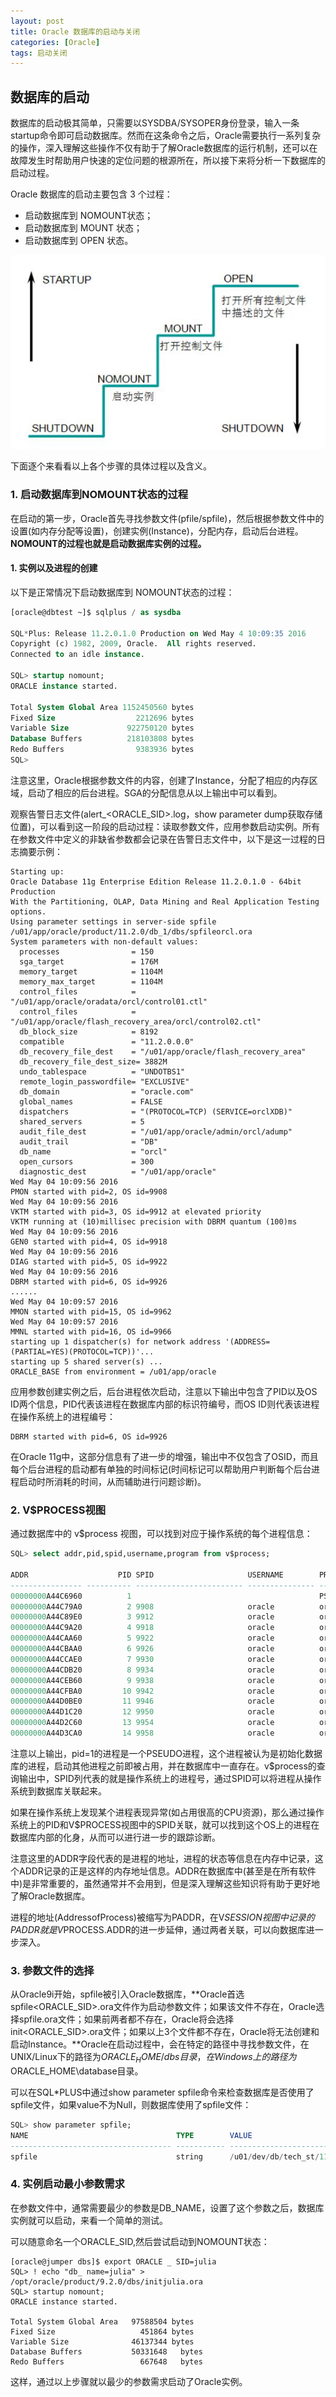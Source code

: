 ```yaml
---
layout: post
title: Oracle 数据库的启动与关闭
categories: [Oracle]
tags: 启动关闭
---
```


## 数据库的启动

数据库的启动极其简单，只需要以SYSDBA/SYSOPER身份登录，输入一条startup命令即可启动数据库。然而在这条命令之后，Oracle需要执行一系列复杂的操作，深入理解这些操作不仅有助于了解Oracle数据库的运行机制，还可以在故障发生时帮助用户快速的定位问题的根源所在，所以接下来将分析一下数据库的启动过程。

Oracle 数据库的启动主要包含 3 个过程：
- 启动数据库到 NOMOUNT状态；
- 启动数据库到 MOUNT 状态；
- 启动数据库到 OPEN 状态。

![](/images/posts/20180620155337.jpg)

下面逐个来看看以上各个步骤的具体过程以及含义。 

### 1. 启动数据库到NOMOUNT状态的过程 

在启动的第一步，Oracle首先寻找参数文件(pfile/spfile)，然后根据参数文件中的设置(如内存分配等设置)，创建实例(Instance)，分配内存，启动后台进程。**NOMOUNT的过程也就是启动数据库实例的过程。**

####  1. 实例以及进程的创建 

以下是正常情况下启动数据库到 NOMOUNT状态的过程： 

```sql
[oracle@dbtest ~]$ sqlplus / as sysdba

SQL*Plus: Release 11.2.0.1.0 Production on Wed May 4 10:09:35 2016
Copyright (c) 1982, 2009, Oracle.  All rights reserved.
Connected to an idle instance.

SQL> startup nomount;
ORACLE instance started.

Total System Global Area 1152450560 bytes
Fixed Size                  2212696 bytes
Variable Size             922750120 bytes
Database Buffers          218103808 bytes
Redo Buffers                9383936 bytes
SQL> 
```
注意这里，Oracle根据参数文件的内容，创建了Instance，分配了相应的内存区域，启动了相应的后台进程。SGA的分配信息从以上输出中可以看到。

观察告警日志文件(alert_<ORACLE_SID>.log，show parameter dump获取存储位置)，可以看到这一阶段的启动过程：读取参数文件，应用参数启动实例。所有在参数文件中定义的非缺省参数都会记录在告警日志文件中，以下是这一过程的日志摘要示例：

```shell
Starting up:
Oracle Database 11g Enterprise Edition Release 11.2.0.1.0 - 64bit Production
With the Partitioning, OLAP, Data Mining and Real Application Testing options.
Using parameter settings in server-side spfile /u01/app/oracle/product/11.2.0/db_1/dbs/spfileorcl.ora
System parameters with non-default values:
  processes                = 150
  sga_target               = 176M
  memory_target            = 1104M
  memory_max_target        = 1104M
  control_files            = "/u01/app/oracle/oradata/orcl/control01.ctl"
  control_files            = "/u01/app/oracle/flash_recovery_area/orcl/control02.ctl"
  db_block_size            = 8192
  compatible               = "11.2.0.0.0"
  db_recovery_file_dest    = "/u01/app/oracle/flash_recovery_area"
  db_recovery_file_dest_size= 3882M
  undo_tablespace          = "UNDOTBS1"
  remote_login_passwordfile= "EXCLUSIVE"
  db_domain                = "oracle.com"
  global_names             = FALSE
  dispatchers              = "(PROTOCOL=TCP) (SERVICE=orclXDB)"
  shared_servers           = 5
  audit_file_dest          = "/u01/app/oracle/admin/orcl/adump"
  audit_trail              = "DB"
  db_name                  = "orcl"
  open_cursors             = 300
  diagnostic_dest          = "/u01/app/oracle"
Wed May 04 10:09:56 2016
PMON started with pid=2, OS id=9908 
Wed May 04 10:09:56 2016
VKTM started with pid=3, OS id=9912 at elevated priority
VKTM running at (10)millisec precision with DBRM quantum (100)ms
Wed May 04 10:09:56 2016
GEN0 started with pid=4, OS id=9918 
Wed May 04 10:09:56 2016
DIAG started with pid=5, OS id=9922 
Wed May 04 10:09:56 2016
DBRM started with pid=6, OS id=9926 
......
Wed May 04 10:09:57 2016
MMON started with pid=15, OS id=9962 
Wed May 04 10:09:57 2016
MMNL started with pid=16, OS id=9966 
starting up 1 dispatcher(s) for network address '(ADDRESS=(PARTIAL=YES)(PROTOCOL=TCP))'...
starting up 5 shared server(s) ...
ORACLE_BASE from environment = /u01/app/oracle
```
应用参数创建实例之后，后台进程依次启动，注意以下输出中包含了PID以及OS ID两个信息，PID代表该进程在数据库内部的标识符编号，而OS ID则代表该进程在操作系统上的进程编号：

	DBRM started with pid=6, OS id=9926 

在Oracle 11g中，这部分信息有了进一步的增强，输出中不仅包含了OSID，而且每个后台进程的启动都有单独的时间标记(时间标记可以帮助用户判断每个后台进程启动时所消耗的时间，从而辅助进行问题诊断)。


### 2. V$PROCESS视图 

通过数据库中的 v$process 视图，可以找到对应于操作系统的每个进程信息： 

```sql
SQL> select addr,pid,spid,username,program from v$process;  

ADDR                    PID SPID                     USERNAME        PROGRAM
---------------- ---------- ------------------------ --------------- ------------------------------------------------
00000000A44C6960          1                                          PSEUDO
00000000A44C79A0          2 9908                     oracle          oracle@dbtest.oracle.com (PMON)
00000000A44C89E0          3 9912                     oracle          oracle@dbtest.oracle.com (VKTM)
00000000A44C9A20          4 9918                     oracle          oracle@dbtest.oracle.com (GEN0)
00000000A44CAA60          5 9922                     oracle          oracle@dbtest.oracle.com (DIAG)
00000000A44CBAA0          6 9926                     oracle          oracle@dbtest.oracle.com (DBRM)
00000000A44CCAE0          7 9930                     oracle          oracle@dbtest.oracle.com (PSP0)
00000000A44CDB20          8 9934                     oracle          oracle@dbtest.oracle.com (DIA0)
00000000A44CEB60          9 9938                     oracle          oracle@dbtest.oracle.com (MMAN)
00000000A44CFBA0         10 9942                     oracle          oracle@dbtest.oracle.com (DBW0)
00000000A44D0BE0         11 9946                     oracle          oracle@dbtest.oracle.com (LGWR)
00000000A44D1C20         12 9950                     oracle          oracle@dbtest.oracle.com (CKPT)
00000000A44D2C60         13 9954                     oracle          oracle@dbtest.oracle.com (SMON)
00000000A44D3CA0         14 9958                     oracle          oracle@dbtest.oracle.com (RECO)
```
注意以上输出，pid=1的进程是一个PSEUDO进程，这个进程被认为是初始化数据库的进程，启动其他进程之前即被占用，并在数据库中一直存在。v$process的查询输出中，SPID列代表的就是操作系统上的进程号，通过SPID可以将进程从操作系统到数据库关联起来。

如果在操作系统上发现某个进程表现异常(如占用很高的CPU资源)，那么通过操作系统上的PID和V$PROCESS视图中的SPID关联，就可以找到这个OS上的进程在数据库内部的化身，从而可以进行进一步的跟踪诊断。

注意这里的ADDR字段代表的是进程的地址，进程的状态等信息在内存中记录，这个ADDR记录的正是这样的内存地址信息。ADDR在数据库中(甚至是在所有软件中)是非常重要的，虽然通常并不会用到，但是深入理解这些知识将有助于更好地了解Oracle数据库。

进程的地址(AddressofProcess)被缩写为PADDR，在V$SESSION视图中记录的PADDR就是V$PROCESS.ADDR的进一步延伸，通过两者关联，可以向数据库进一步深入。

### 3. 参数文件的选择

从Oracle9i开始，spfile被引入Oracle数据库，**Oracle首选spfile<ORACLE_SID>.ora文件作为启动参数文件；如果该文件不存在，Oracle选择spfile.ora文件；如果前两者都不存在，Oracle将会选择init<ORACLE_SID>.ora文件；如果以上3个文件都不存在，Oracle将无法创建和启动Instance。**Oracle在启动过程中，会在特定的路径中寻找参数文件，在UNIX/Linux下的路径为$ORACLE_HOME/dbs目录，在Windows上的路径为$ORACLE_HOME\database目录。

可以在SQL*PLUS中通过show parameter spfile命令来检查数据库是否使用了spfile文件，如果value不为Null，则数据库使用了spfile文件：

```sql
SQL> show parameter spfile;
NAME                                 TYPE        VALUE
------------------------------------ ----------- ------------------------------
spfile                               string      /u01/dev/db/tech_st/11.2.0/dbs/spfiledev.ora
```

### 4. 实例启动最小参数需求 

在参数文件中，通常需要最少的参数是DB_NAME，设置了这个参数之后，数据库实例就可以启动，来看一个简单的测试。

可以随意命名一个ORACLE_SID,然后尝试启动到NOMOUNT状态：

    [oracle@jumper dbs]$ export ORACLE _ SID=julia
    SQL> ! echo "db_ name=julia" > /opt/oracle/product/9.2.0/dbs/initjulia.ora 
    SQL> startup nomount; 
    ORACLE instance started. 
     
    Total System Global Area   97588504 bytes 
    Fixed Size                   451864 bytes 
    Variable Size              46137344 bytes 
    Database Buffers           50331648   bytes 
    Redo Buffers                 667648   bytes 

这样，通过以上步骤就以最少的参数需求启动了Oracle实例。